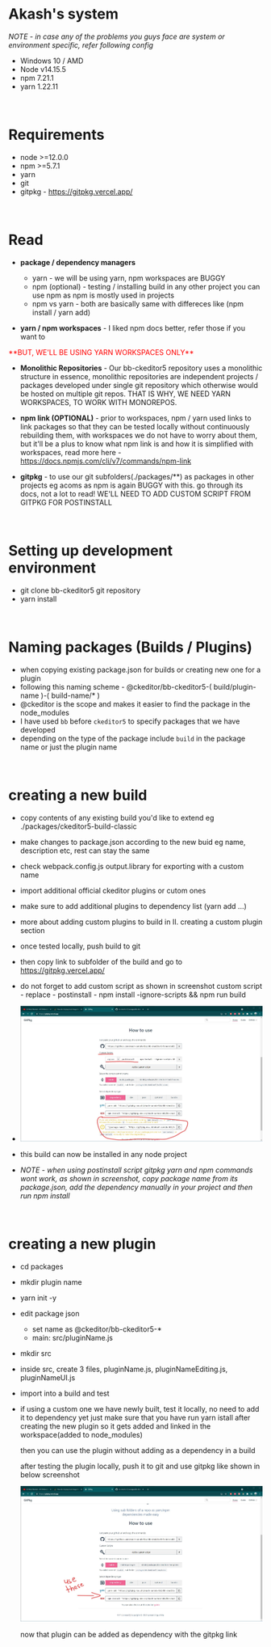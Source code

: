 # Akash's system
  _NOTE - in case any of the problems you guys face are 
    system or environment specific,  refer following config_

  - Windows 10 / AMD
  - Node v14.15.5
  - npm 7.21.1
  - yarn 1.22.11

<br/>

# Requirements 
  - node >=12.0.0
  - npm  >=5.7.1
  - yarn
  - git
  - gitpkg - https://gitpkg.vercel.app/ 

<br/>

# Read
  - **package / dependency managers**
    - yarn - we will be using yarn, npm workspaces are BUGGY 
    - npm (optional) - testing / installing build in any other project you can use npm
      as npm is mostly used in projects
    - npm vs yarn - both are basically same with differeces like (npm install / yarn add)

  - **yarn / npm workspaces** - I liked npm docs better, refer those if you want to 
  <span style="color:red">
    **BUT, WE'LL BE USING YARN WORKSPACES ONLY**
  </span>

  - **Monolithic Repositories** - Our bb-ckeditor5 repository uses a monolithic structure
    in essence, monolithic repositories are independent projects / packages developed 
    under single git repository which otherwise would be hosted on multiple git repos.
    THAT IS WHY, WE NEED YARN WORKSPACES, TO WORK WITH MONOREPOS.

  - **npm link (OPTIONAL)** - prior to workspaces, npm / yarn used links to link packages
    so that they can be tested locally without continuously rebuilding them, 
    with workspaces we do not have to worry about them, but it'll be a plus to know 
    what npm link is and how it is simplified with workspaces, read more here - https://docs.npmjs.com/cli/v7/commands/npm-link

  - **gitpkg** - to use our git subfolders(./packages/**) as packages in  other projects eg acoms
    as npm is again BUGGY with this. go through its docs, not a lot to read!
    WE'LL NEED TO ADD CUSTOM SCRIPT FROM GITPKG FOR POSTINSTALL

<br/>

# Setting up development environment
  - git clone bb-ckeditor5 git repository
  - yarn install 

<br/>    

# Naming packages (Builds / Plugins)
  - when copying existing package.json for builds or creating new one for a plugin
  - following this naming scheme - @ckeditor/bb-ckeditor5-( build/plugin-name )-( build-name/* )
  - @ckeditor is the scope and makes it easier to find the package in the node_modules
  - I have used `bb` before `ckeditor5` to specify packages that we have developed
  - depending on the type of the package include `build` in the package name or just the plugin name  

<br/>   
 
# creating a new build
  - copy contents of any existing build you'd like to extend eg ./packages/ckeditor5-build-classic
  - make changes to package.json according to the new buid eg name, description etc, rest can stay the same
  - check webpack.config.js output.library for exporting with a custom name

  - import additional official ckeditor plugins or cutom ones
  - make sure to add additional plugins to dependency list (yarn add ...)
  - more about adding custom plugins to build in II. creating a custom plugin section
  
  - once tested locally, push build to git
  - then copy link to subfolder of the build and go to https://gitpkg.vercel.app/ 
  - do not forget to add custom script as shown in screenshot custom script - replace - postinstall - npm install -ignore-scripts && npm run build
  - ![](gitpkg.jpg)
  - this build can now be installed in any node project
  - _NOTE - when using postinstall script gitpkg yarn and npm commands wont work, as shown in screenshot, copy package name from its package.json, add the dependency manually in your project and then run npm install_

<br/>

# creating a new plugin
  - cd packages
  - mkdir plugin name
  - yarn init -y
  - edit package json 
    - set name as @ckeditor/bb-ckeditor5-*
    - main: src/pluginName.js

  - mkdir src
  - inside src, create 3 files, pluginName.js, pluginNameEditing.js, pluginNameUI.js

  - import into a build and test

  - if using a custom one we have newly built, test it locally, no need to add it to dependency yet
    just make sure that you have run yarn istall after creating the new plugin so it gets added and linked 
    in the workspace(added to node_modules)

    then you can use the plugin without adding as a dependency in a build

    after testing the plugin locally, push it to git and use gitpkg like shown in below screenshot

    ![gitpkg plugin](gitpkg-plugin.jpg)

    now that plugin can be added as dependency with the gitpkg link

<br/>

